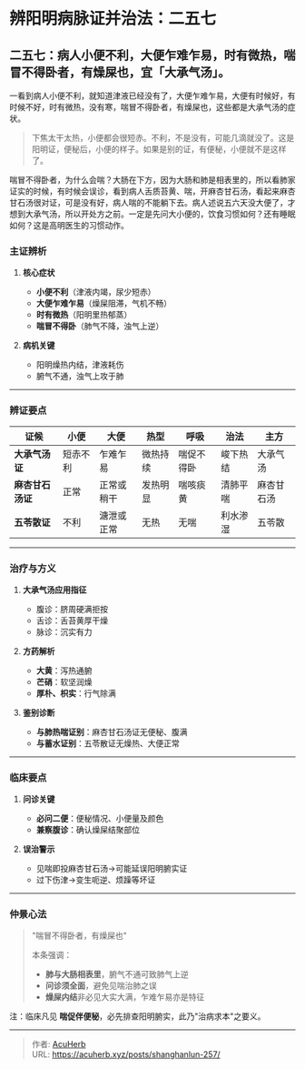 # 辨阳明病脉证并治法：二五七


## 二五七：病人小便不利，大便乍难乍易，时有微热，喘冒不得卧者，有燥屎也，宜「大承气汤」。

<!--more-->

一看到病人小便不利，就知道津液已经没有了，大便乍难乍易，大便有时候好，有时候不好，时有微热，没有寒，喘冒不得卧者，有燥屎也，这些都是大承气汤的症状。

> 下焦太干太热，小便都会很短赤。不利，不是没有，可能几滴就没了。这是阳明证，便秘后，小便的样子。如果是别的证，有便秘，小便就不是这样了。

喘冒不得卧者，为什么会喘？大肠在下方，因为大肠和肺是相表里的，所以看肺家证实的时候，有时候会误诊，看到病人舌质苔黄、喘，开麻杏甘石汤，看起来麻杏甘石汤很对证，可是没有好，病人喘的不能躺下去。病人述说五六天没大便了，才想到大承气汤，所以开处方之前。一定是先问大小便的，饮食习惯如何？还有睡眠如何？这是高明医生的习惯动作。

### **主证辨析**  
1. **核心症状**  
   - **小便不利**（津液内竭，尿少短赤）  
   - **大便乍难乍易**（燥屎阻滞，气机不畅）  
   - **时有微热**（阳明里热郁蒸）  
   - **喘冒不得卧**（肺气不降，浊气上逆）  

2. **病机关键**  
   - 阳明燥热内结，津液耗伤  
   - 腑气不通，浊气上攻于肺  

---

### **辨证要点**  
| **证候**         | **小便** | **大便**       | **热型** | **呼吸**       | **治法**       | **主方**     |  
|-------------------|----------|----------------|----------|----------------|----------------|--------------|  
| **大承气汤证**   | 短赤不利 | 乍难乍易       | 微热持续 | 喘促不得卧     | 峻下热结       | 大承气汤     |  
| **麻杏甘石汤证** | 正常     | 正常或稍干     | 发热明显 | 喘咳痰黄       | 清肺平喘       | 麻杏甘石汤   |  
| **五苓散证**     | 不利     | 溏泄或正常     | 无热     | 无喘           | 利水渗湿       | 五苓散       |  

---

### **治疗与方义**  
1. **大承气汤应用指征**  
   - 腹诊：脐周硬满拒按  
   - 舌诊：舌苔黄厚干燥  
   - 脉诊：沉实有力  

2. **方药解析**  
   - **大黄**：泻热通腑  
   - **芒硝**：软坚润燥  
   - **厚朴、枳实**：行气除满  

3. **鉴别诊断**  
   - **与肺热喘证别**：麻杏甘石汤证无便秘、腹满  
   - **与蓄水证别**：五苓散证无燥热、大便正常  

---

### **临床要点**  
1. **问诊关键**  
   - **必问二便**：便秘情况、小便量及颜色  
   - **兼察腹诊**：确认燥屎结聚部位  

2. **误治警示**  
   - 见喘即投麻杏甘石汤→可能延误阳明腑实证  
   - 过下伤津→变生呃逆、烦躁等坏证  

---

### **仲景心法**  
> "喘冒不得卧者，有燥屎也"  
>   
> 本条强调：  
> - **肺与大肠相表里**，腑气不通可致肺气上逆  
> - **问诊须全面**，避免见喘治肺之误  
> - **燥屎内结**非必见大实大满，乍难乍易亦是特征  

注：临床凡见 **喘促伴便秘**，必先排查阳明腑实，此乃"治病求本"之要义。

---

> 作者: [AcuHerb](https://acuherb.xyz)  
> URL: https://acuherb.xyz/posts/shanghanlun-257/  

